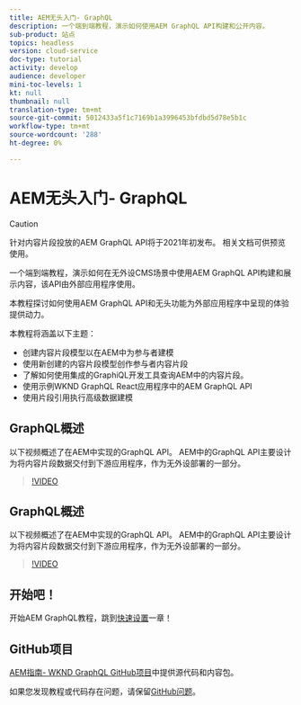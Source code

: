 ```yaml
---
title: AEM无头入门- GraphQL
description: 一个端到端教程，演示如何使用AEM GraphQL API构建和公开内容。
sub-product: 站点
topics: headless
version: cloud-service
doc-type: tutorial
activity: develop
audience: developer
mini-toc-levels: 1
kt: null
thumbnail: null
translation-type: tm+mt
source-git-commit: 5012433a5f1c7169b1a3996453bfdbd5d78e5b1c
workflow-type: tm+mt
source-wordcount: '288'
ht-degree: 0%

---
```



# AEM无头入门- GraphQL

>[!CAUTION]
>
> 针对内容片段投放的AEM GraphQL API将于2021年初发布。
> 相关文档可供预览使用。

一个端到端教程，演示如何在无外设CMS场景中使用AEM GraphQL API构建和展示内容，该API由外部应用程序使用。

本教程探讨如何使用AEM GraphQL API和无头功能为外部应用程序中呈现的体验提供动力。

本教程将涵盖以下主题：

* 创建内容片段模型以在AEM中为参与者建模
* 使用新创建的内容片段模型创作参与者内容片段
* 了解如何使用集成的GraphiQL开发工具查询AEM中的内容片段。
* 使用示例WKND GraphQL React应用程序中的AEM GraphQL API
* 使用片段引用执行高级数据建模

## GraphQL概述

以下视频概述了在AEM中实现的GraphQL API。 AEM中的GraphQL API主要设计为将内容片段数据交付到下游应用程序，作为无外设部署的一部分。

>[!VIDEO](https://video.tv.adobe.com/v/328618/?quality=12&learn=on)

## GraphQL概述

以下视频概述了在AEM中实现的GraphQL API。 AEM中的GraphQL API主要设计为将内容片段数据交付到下游应用程序，作为无外设部署的一部分。

>[!VIDEO](https://video.tv.adobe.com/v/328618/?quality=12&learn=on)

## 开始吧！

开始AEM GraphQL教程，跳到[快速设置](./setup.md)一章！

## GitHub项目

[AEM指南- WKND GraphQL GitHub项目](https://github.com/adobe/aem-guides-wknd-graphql)中提供源代码和内容包。

如果您发现教程或代码存在问题，请保留[GitHub问题](https://github.com/adobe/aem-guides-wknd-graphql/issues)。
